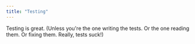 ```yaml
---
title: "Testing"
---
```


Testing is great. (Unless you're the one writing the tests. Or the one reading them. Or fixing them. Really, tests suck!)
